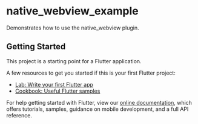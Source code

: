 # native_webview_example

Demonstrates how to use the native_webview plugin.

## Getting Started

This project is a starting point for a Flutter application.

A few resources to get you started if this is your first Flutter project:

- [Lab: Write your first Flutter app](https://sandavdelivery.co.za/sandav/vendor-panel/auth/login/docs/get-started/codelab)
- [Cookbook: Useful Flutter samples](https://sandavdelivery.co.za/sandav/vendor-panel/auth/login/docs/cookbook)

For help getting started with Flutter, view our
[online documentation](https://sandavdelivery.co.za/sandav/vendor-panel/auth/login/docs), which offers tutorials,
samples, guidance on mobile development, and a full API reference.
